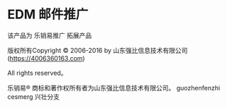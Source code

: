 EDM 邮件推广
=================
该产品为 乐销易推广 拓展产品

版权所有Copyright © 2006-2016 by 山东强比信息技术有限公司 (https://4006360163.com)

All rights reserved。

乐销易® 商标和著作权所有者为山东强比信息技术有限公司。
guozhenfenzhi
cesmerg
兴壮分支
